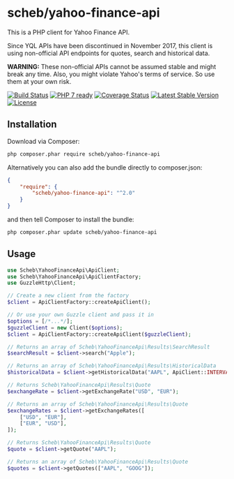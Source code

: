 scheb/yahoo-finance-api
=======================

This is a PHP client for Yahoo Finance API.

Since YQL APIs have been discontinued in November 2017, this client is using non-official API endpoints for quotes, search and historical data.

**WARNING:** These non-official APIs cannot be assumed stable and might break any time. Also, you might violate Yahoo's terms of service. So use them at your own risk.

[![Build Status](https://travis-ci.org/scheb/yahoo-finance-api.svg?branch=master)](https://travis-ci.org/scheb/yahoo-finance-api)
[![PHP 7 ready](http://php7ready.timesplinter.ch/scheb/yahoo-finance-api/badge.svg)](https://travis-ci.org/scheb/yahoo-finance-api)
[![Coverage Status](https://coveralls.io/repos/scheb/yahoo-finance-api/badge.svg?branch=master&service=github)](https://coveralls.io/github/scheb/yahoo-finance-api?branch=master)
[![Latest Stable Version](https://poser.pugx.org/scheb/yahoo-finance-api/v/stable.svg)](https://packagist.org/packages/scheb/yahoo-finance-api)
[![License](https://poser.pugx.org/scheb/yahoo-finance-api/license.svg)](https://packagist.org/packages/scheb/yahoo-finance-api)

## Installation

Download via Composer:

```bash
php composer.phar require scheb/yahoo-finance-api
```

Alternatively you can also add the bundle directly to composer.json:

```json
{
    "require": {
        "scheb/yahoo-finance-api": "^2.0"
    }
}
```

and then tell Composer to install the bundle:

```bash
php composer.phar update scheb/yahoo-finance-api
```

## Usage

```php
use Scheb\YahooFinanceApi\ApiClient;
use Scheb\YahooFinanceApi\ApiClientFactory;
use GuzzleHttp\Client;

// Create a new client from the factory
$client = ApiClientFactory::createApiClient();

// Or use your own Guzzle client and pass it in
$options = [/*...*/];
$guzzleClient = new Client($options);
$client = ApiClientFactory::createApiClient($guzzleClient);

// Returns an array of Scheb\YahooFinanceApi\Results\SearchResult
$searchResult = $client->search("Apple");

// Returns an array of Scheb\YahooFinanceApi\Results\HistoricalData
$historicalData = $client->getHistoricalData("AAPL", ApiClient::INTERVAL_1_DAY, new \DateTime("-14 days"), new \DateTime("today"));

// Returns Scheb\YahooFinanceApi\Results\Quote
$exchangeRate = $client->getExchangeRate("USD", "EUR");

// Returns an array of Scheb\YahooFinanceApi\Results\Quote
$exchangeRates = $client->getExchangeRates([
    ["USD", "EUR"],
    ["EUR", "USD"],
]);

// Returns Scheb\YahooFinanceApi\Results\Quote
$quote = $client->getQuote("AAPL");

// Returns an array of Scheb\YahooFinanceApi\Results\Quote
$quotes = $client->getQuotes(["AAPL", "GOOG"]);
```
